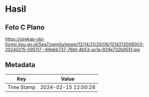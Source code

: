 # Hasil

## Foto C Plano

https://sirekap-obj-formc.kpu.go.id/5ea7/pemilu/ppwp/12/14/21/20/06/1214212006003-20240215-095117--69ebb737-76bf-4b53-ac1a-929e732b855f.jpg


## Metadata

| Key        | Value               |
| ---------- | ------------------- |
| Time Stamp | 2024-02-15 12:00:28 |




